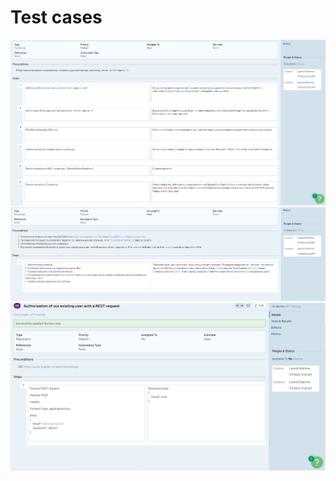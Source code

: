 # **Test cases**

![Screen](https://github.com/shalimv/docs/blob/main/Test%20Cases/Screens/Test2.png)
![Screen](https://github.com/shalimv/docs/blob/main/Test%20Cases/Screens/Test3.png)
![Screen](https://github.com/shalimv/docs/blob/main/Test%20Cases/Screens/Test-case1.png)